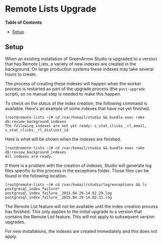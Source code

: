 # Remote Lists Upgrade

<!-- START doctoc generated TOC please keep comment here to allow auto update -->
<!-- DON'T EDIT THIS SECTION, INSTEAD RE-RUN doctoc TO UPDATE -->
**Table of Contents**

- [Setup](#setup)

<!-- END doctoc generated TOC please keep comment here to allow auto update -->

## Setup

When an existing installation of GreenArrow Studio is upgraded to a version
that has Remote Lists, a variety of new indexes are created in the background.
On large production systems these indexes may take several hours to create.

The process of creating these indexes will happen when the worker process is
restarted as part of the upgrade process (the `post-upgrade` script), so no
manual step is needed to make this happen.

To check on the status of the index creation, the following command is
available. Here's an example of some indexes that have not yet finished.

```
[root@remote-lists ~]# cd /var/hvmail/studio && bundle exec rake db:review_background_indexes
The following indexes are not yet ready: s_stat_clicks__rl_email, s_stat_clicks__rl_distinct_id
```

Here is what will be shown when the indexes are finished.

```
[root@remote-lists ~]# cd /var/hvmail/studio && bundle exec rake db:review_background_indexes
All indexes are ready.
```

If there is a problem with the creation of indexes, Studio will generate log
files specific to this process in the exceptions folder. Those files can be
found in the following location.

```
[root@remote-lists ~]# cd /var/hvmail/studio/log/exceptions && ls postgresql_index_failure*
postgresql_index_failure__2015.04.29-14.02.29.log  postgresql_index_failure__2015.04.29-14.02.31.log
```

The Remote List feature will not be available until the index creation process
has finished. This only applies to the *initial* upgrade to a version that
contains the Remote List feature. This will not apply to subsequent version upgrades.

For new installations, the indexes are created immediately and this does not apply.
